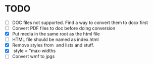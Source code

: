 # TODO

- [ ] DOC files not supported. Find a way to convert them to docx first
- [ ] Convert PDF files to doc before doing conversion
- [x] Put media in the same root as the html file
- [ ] HTML file should be named as index.html
- [x] Remove styles from <img> and lists and stuff.
- [x] <img> style = "max-widths
- [ ] Convert wmf to jpgs
